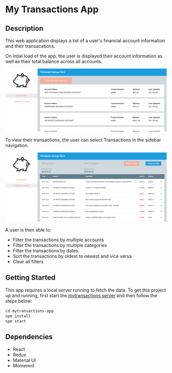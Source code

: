 # My Transactions App

## Description
This web application displays a list of a user's financial account information and their transacations.

On intial load of the app, the user is displayed their account information as well as their total balance across all accounts.

![Screenshot of Accounts](/accounts-screenshot.png?raw=true)

To view their transactions, the user can select Transactions in the sidebar navigation.

![Screenshot of Transactions](/transactions-screenshot.png?raw=true)

A user is then able to:
- Filter the transactions by multiple accounts
- Filter the transactions by multiple categories
- Filter the transactions by dates
- Sort the transactions by oldest to newest and vice versa
- Clear all filters

## Getting Started
This app requires a local server running to fetch the data. To get this project up and running, first start the [mytransactions server](https://github.com/jesstice/mytransactions-server) and then follow the steps below:

```
cd mytransactions-app
npm install
npm start
```

## Dependencies
- React
- Redux
- Material UI
- Momemnt